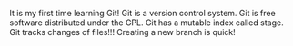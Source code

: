It is my first time learning Git!
Git is a version control system.
Git is free software distributed under the GPL.
Git has a mutable index called stage.
Git tracks changes of files!!!
Creating a new branch is quick!
